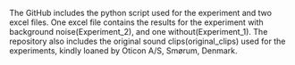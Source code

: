 The GitHub includes the python script used for the experiment and two excel files. One excel file contains the results for the experiment with background noise(Experiment_2), and one without(Experiment_1). The repository also includes the original sound clips(original_clips) used for the experiments, kindly loaned by Oticon A/S, Smørum, Denmark.
